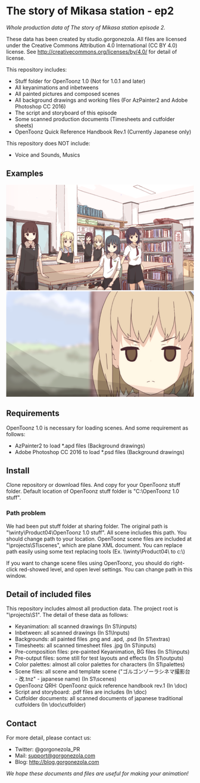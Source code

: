 The story of Mikasa station - ep2
===
*Whole production data of The story of Mikasa station episode 2.*

These data has been created by studio.gorgonezola. All files are licensed under the Creative Commons Attribution 4.0 International (CC BY 4.0) license. See http://creativecommons.org/licenses/by/4.0/ for detail of license.

This repository includes:
 - Stuff folder for OpenToonz 1.0 (Not for 1.0.1 and later)
 - All keyanimations and inbetweens
 - All painted pictures and composed scenes
 - All background drawings and working files (For AzPainter2 and Adobe Photoshop CC 2016)
 - The script and storyboard of this episode
 - Some scanned production documents (Timesheets and cutfolder sheets)
 - OpenToonz Quick Reference Handbook Rev.1 (Currently Japanese only)
 
This repository does NOT include:
 - Voice and Sounds, Musics
 
 ## Examples
 
 ![Composited picture](https://github.com/Yuemashi/mori_002/blob/master/projects/S1/outputs/still.0001.png)
 ![Composited C21](https://github.com/Yuemashi/mori_002/blob/master/projects/S1/outputs/021.0001.png)
 
 ## Requirements
 OpenToonz 1.0 is necessary for loading scenes.
 And some requirement as follows:
  - AzPainter2 to load *.apd files (Background drawings)
  - Adobe Photoshop CC 2016 to load *.psd files (Background drawings)
  
 ## Install
 Clone repository or download files. And copy for your OpenToonz stuff folder. Default location of OpenToonz stuff folder is "C:\OpenToonz 1.0 stuff".
 
 ### Path problem
 We had been put stuff folder at sharing folder. The original path is "\\winty\Product04\OpenToonz 1.0 stuff". All scene includes this path. You should change path to your location.
 OpenToonz scene files are included at "\projects\S1\scenes", which are plane XML document. You can replace path easily using some text replacing tools (Ex. \\\\winty\\Product04\\ to c:\\)
 
 If you want to change scene files using OpenToonz, you should do right-click red-showed level, and open level settings. You can change path in this window. 
 
 ## Detail of included files
 This repository includes almost all production data. The project root is "\projects\S1".
 The detail of these data as follows:
  - Keyanimation: all scanned drawings (In S1\inputs)
  - Inbetween: all scanned drawings (In S1\Inputs)
  - Backgrounds: all painted files .png and .apd, .psd (In S1\extras)
  - Timesheets: all scanned timesheet files .jpg (In S1\inputs)  
  - Pre-composition files: pre-painted Keyanimation, BG files (In S1\inputs)
  - Pre-output files: some still for test layouts and effects (In S1\outputs)
  - Color palettes: almost all color palettes for characters (In S1\palettes)
  - Scene files: all scene and template scene ("ゴルゴンゾーラシネマ撮影台 - 改.tnz" - japanese name) (In S1\scenes)
  - OpenToonz QRH: OpenToonz quick reference handbook rev.1 (In \doc)
  - Script and storyboard: .pdf files are includes (In \doc)
  - Cutfolder documents: all scanned documents of japanese traditional cutfolders (In \doc\cutfolder)
  
## Contact
For more detail, please contact us:
 - Twitter: @gorgonezola_PR
 - Mail: support@gorgonezola.com
 - Blog: http://blog.gorgonezola.com

*We hope these documents and files are useful for making your animation!*